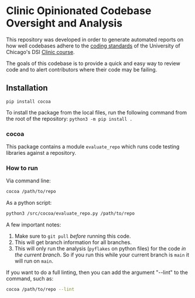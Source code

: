 # Clinic Opinionated Codebase Oversight and Analysis

This repository was developed in order to generate automated reports on how well codebases adhere to the [coding standards](https://github.com/dsi-clinic/coding-standards) of the University of Chicago's DSI [Clinic course](https://datascience.uchicago.edu/education/data-science-clinic/).

The goals of this codebase is to provide a quick and easy way to review code and to alert contributors where their code may be failing.

## Installation

```pip install cocoa```

To install the package from the local files, run the following command from the root of the repository:
```python3 -m pip install .```

### cocoa

This package contains a module `evaluate_repo` which runs code testing libraries against a repository. 

### How to run

Via command line: 
```bash
cocoa /path/to/repo
```

As a python script: 
```bash
python3 /src/cocoa/evaluate_repo.py /path/to/repo
```

A few important notes:

1. Make sure to `git pull` _before_ running this code.
1. This will get branch information for all branches.
1. This will only run the analysis (`pyflakes` on python files) for the code _in the current branch_. So if you run this while your current branch is `main` it will run on `main`.

If you want to do a full linting, then you can add the argument "--lint" to the command, such as:

```bash
cocoa /path/to/repo --lint
```